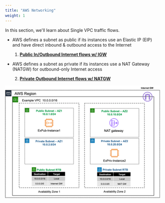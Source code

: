 ```yaml
---
title: "AWS Networking"
weight: 1
---
```


In this section, we'll learn about Single VPC traffic flows.  

- AWS defines a subnet as public if its instances use an Elastic IP (EIP) and have direct inbound & outbound access to the Internet

  1. [**Public In/Outbound Internet flows w/ IGW**](3_level2-module1/3_1_1_task.html)

- AWS defines a subnet as private if its instances use a NAT Gateway (NATGW) for outbound-only Internet access  

  2. [**Private Outbound Internet flows w/ NATGW**](3_level2-module1/3_1_2_task.html)

![](../image-vpc-example.png)
